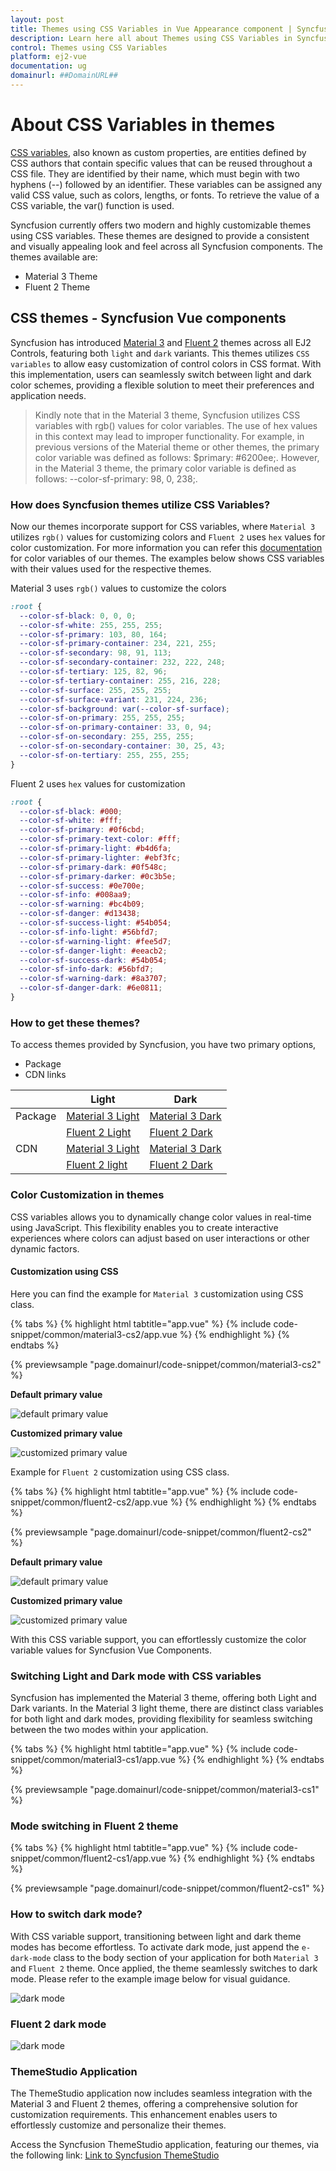 ```yaml
---
layout: post
title: Themes using CSS Variables in Vue Appearance component | Syncfusion
description: Learn here all about Themes using CSS Variables in Syncfusion Vue Appearance component of Syncfusion Essential JS 2 and more.
control: Themes using CSS Variables 
platform: ej2-vue
documentation: ug
domainurl: ##DomainURL##
---
```


# About CSS Variables in themes

[CSS variables](https://developer.mozilla.org/en-US/docs/Web/CSS/Using_CSS_custom_properties), also known as custom properties, are entities defined by CSS authors that contain specific values that can be reused throughout a CSS file. They are identified by their name, which must begin with two hyphens (--) followed by an identifier. These variables can be assigned any valid CSS value, such as colors, lengths, or fonts. To retrieve the value of a CSS variable, the var() function is used.

Syncfusion currently offers two modern and highly customizable themes using CSS variables. These themes are designed to provide a consistent and visually appealing look and feel across all Syncfusion components. The themes available are:

* Material 3 Theme
* Fluent 2 Theme

## CSS themes - Syncfusion Vue components

Syncfusion has introduced [Material 3](https://m3.material.io/) and [Fluent 2](https://fluent2.microsoft.design/get-started/whatisnew) themes across all EJ2 Controls, featuring both `light` and `dark` variants. This themes utilizes `CSS variables` to allow easy customization of control colors in CSS format. With this implementation, users can seamlessly switch between light and dark color schemes, providing a flexible solution to meet their preferences and application needs.

> Kindly note that in the Material 3 theme, Syncfusion utilizes CSS variables with rgb() values for color variables. The use of hex values in this context may lead to improper functionality. For example, in previous versions of the Material theme or other themes, the primary color variable was defined as follows: $primary: #6200ee;. However, in the Material 3 theme, the primary color variable is defined as follows: --color-sf-primary: 98, 0, 238;.

### How does Syncfusion themes utilize CSS Variables?

Now our themes incorporate support for CSS variables, where `Material 3` utilizes `rgb()` values for customizing colors and `Fluent 2` uses `hex` values for color customization. For more information you can refer this [documentation](./theme#syncfusion-material-3-theme) for color variables of our themes.  The examples below shows CSS variables with their values used for the respective themes.

Material 3 uses `rgb()` values to customize the colors

```CSS
:root {
  --color-sf-black: 0, 0, 0;
  --color-sf-white: 255, 255, 255;
  --color-sf-primary: 103, 80, 164;
  --color-sf-primary-container: 234, 221, 255;
  --color-sf-secondary: 98, 91, 113;
  --color-sf-secondary-container: 232, 222, 248;
  --color-sf-tertiary: 125, 82, 96;
  --color-sf-tertiary-container: 255, 216, 228;
  --color-sf-surface: 255, 255, 255;
  --color-sf-surface-variant: 231, 224, 236;
  --color-sf-background: var(--color-sf-surface);
  --color-sf-on-primary: 255, 255, 255;
  --color-sf-on-primary-container: 33, 0, 94;
  --color-sf-on-secondary: 255, 255, 255;
  --color-sf-on-secondary-container: 30, 25, 43;
  --color-sf-on-tertiary: 255, 255, 255;
}
```
Fluent 2 uses `hex` values for customization

```CSS
:root {
  --color-sf-black: #000;
  --color-sf-white: #fff;
  --color-sf-primary: #0f6cbd;
  --color-sf-primary-text-color: #fff;
  --color-sf-primary-light: #b4d6fa;
  --color-sf-primary-lighter: #ebf3fc;
  --color-sf-primary-dark: #0f548c;
  --color-sf-primary-darker: #0c3b5e;
  --color-sf-success: #0e700e;
  --color-sf-info: #008aa9;
  --color-sf-warning: #bc4b09;
  --color-sf-danger: #d13438;
  --color-sf-success-light: #54b054;
  --color-sf-info-light: #56bfd7;
  --color-sf-warning-light: #fee5d7;
  --color-sf-danger-light: #eeacb2;
  --color-sf-success-dark: #54b054;
  --color-sf-info-dark: #56bfd7;
  --color-sf-warning-dark: #8a3707;
  --color-sf-danger-dark: #6e0811;
}
```

### How to get these themes?

To access themes provided by Syncfusion, you have two primary options,

* Package
* CDN links

|    |  Light  |  Dark  |
|-----------|---------|--------|
|Package  | [Material 3 Light](https://www.npmjs.com/package/@syncfusion/ej2-material3-theme) | [Material 3 Dark](https://www.npmjs.com/package/@syncfusion/ej2-material3-dark-theme) |
|  | [Fluent 2 Light](https://www.npmjs.com/package/@syncfusion/ej2-fluent2-theme) | [Fluent 2 Dark](https://www.npmjs.com/package/@syncfusion/ej2-fluent2-dark-theme) |
| CDN  | [Material 3 Light](https://cdn.syncfusion.com/ej2/24.2.8/material3.css)  |  [Material 3 Dark](https://cdn.syncfusion.com/ej2/24.2.8/material3-dark.css)  |
|  |  [Fluent 2 light](https://cdn.syncfusion.com/ej2/26.1.35/fluent2.css)  |  [Fluent 2 Dark](https://cdn.syncfusion.com/ej2/26.1.35/fluent2-dark.css)  |

### Color Customization in themes

CSS variables allows you to dynamically change color values in real-time using JavaScript. This flexibility enables you to create interactive experiences where colors can adjust based on user interactions or other dynamic factors.

#### Customization using CSS

Here you can find the example for `Material 3` customization using CSS class.

{% tabs %}
{% highlight html tabtitle="app.vue" %}
{% include code-snippet/common/material3-cs2/app.vue %}
{% endhighlight %}
{% endtabs %}
        
{% previewsample "page.domainurl/code-snippet/common/material3-cs2" %}

**Default primary value**

![default primary value](images/material3-default.PNG)

**Customized primary value**

![customized primary value](images/material3-customize.PNG)

Example for `Fluent 2` customization using CSS class.

{% tabs %}
{% highlight html tabtitle="app.vue" %}
{% include code-snippet/common/fluent2-cs2/app.vue %}
{% endhighlight %}
{% endtabs %}
        
{% previewsample "page.domainurl/code-snippet/common/fluent2-cs2" %}

**Default primary value**

![default primary value](images/fluent2.png)

**Customized primary value**

![customized primary value](images/fluent2-customize.png)

With this CSS variable support, you can effortlessly customize the color variable values for Syncfusion Vue Components.

### Switching Light and Dark mode with CSS variables

Syncfusion has implemented the Material 3 theme, offering both Light and Dark variants. In the Material 3 light theme, there are distinct class variables for both light and dark modes, providing flexibility for seamless switching between the two modes within your application.

{% tabs %}
{% highlight html tabtitle="app.vue" %}
{% include code-snippet/common/material3-cs1/app.vue %}
{% endhighlight %}
{% endtabs %}
        
{% previewsample "page.domainurl/code-snippet/common/material3-cs1" %}

### Mode switching in Fluent 2 theme

{% tabs %}
{% highlight html tabtitle="app.vue" %}
{% include code-snippet/common/fluent2-cs1/app.vue %}
{% endhighlight %}
{% endtabs %}
        
{% previewsample "page.domainurl/code-snippet/common/fluent2-cs1" %}

### How to switch dark mode?

With CSS variable support, transitioning between light and dark theme modes has become effortless. To activate dark mode, just append the `e-dark-mode` class to the body section of your application for both `Material 3` and `Fluent 2` theme. Once applied, the theme seamlessly switches to dark mode. Please refer to the example image below for visual guidance.

![dark mode](images/material3-dark.PNG)

### Fluent 2 dark mode

![dark mode](images/fluent2-dark.png)

### ThemeStudio Application

The ThemeStudio application now includes seamless integration with the Material 3 and Fluent 2 themes, offering a comprehensive solution for customization requirements. This enhancement enables users to effortlessly customize and personalize their themes.

Access the Syncfusion ThemeStudio application, featuring our themes, via the following link: [Link to Syncfusion ThemeStudio](https://ej2.syncfusion.com/themestudio/?theme=material3)